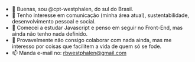 - 👋 Buenas, sou @cpt-westphalen, do sul do Brasil.
- 👀 Tenho interesse em comunicação (minha área atual), sustentabilidade, desenvolvimento pessoal e social.
- 🌱 Comecei a estudar Javascript e penso em seguir no Front-End, mas ainda não tenho nada definido.
- 💞️ Provavelmente não consigo colaborar com nada ainda, mas me interesso por coisas que facilitem a vida de quem só se fode.
- 📫 Manda e-mail no: rbwestphalen@gmail.com
